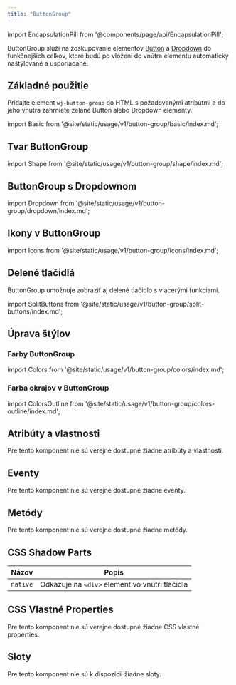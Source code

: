 ```yaml
---
title: "ButtonGroup"
---
```



<head>
  <title>ButtonGroup: Element pre zoskupovanie tlačidiel</title>
  <meta name="description" content="ButtonGroup slúži na zoskupovanie elementov Button, ktoré budú po vložení do vnútra elementu automaticky naštýlované a usporiadané." />
</head>

import EncapsulationPill from '@components/page/api/EncapsulationPill';

<EncapsulationPill type="scoped" />

ButtonGroup slúži na zoskupovanie elementov [Button](./button) a [Dropdown](./dropdown) do funkčnejších celkov, ktoré budú po vložení do vnútra elementu automaticky naštýlované a usporiadané.

## Základné použitie

Pridajte element `wj-button-group` do HTML s požadovanými atribútmi a do jeho vnútra zahrniete želané Button alebo Dropdown elementy. 

import Basic from '@site/static/usage/v1/button-group/basic/index.md';

<Basic />

## Tvar ButtonGroup

import Shape from '@site/static/usage/v1/button-group/shape/index.md';

<Shape />

## ButtonGroup s Dropdownom

import Dropdown from '@site/static/usage/v1/button-group/dropdown/index.md';

<Dropdown />

## Ikony v ButtonGroup

import Icons from '@site/static/usage/v1/button-group/icons/index.md';

<Icons />

## Delené tlačidlá

ButtonGroup umožnuje zobraziť aj delené tlačidlo s viacerými funkciami.

import SplitButtons from '@site/static/usage/v1/button-group/split-buttons/index.md';

<SplitButtons />

## Úprava štýlov

### Farby ButtonGroup

import Colors from '@site/static/usage/v1/button-group/colors/index.md';

<Colors />

### Farba okrajov v ButtonGroup

import ColorsOutline from '@site/static/usage/v1/button-group/colors-outline/index.md';

<ColorsOutline />

## Atribúty a vlastnosti

Pre tento komponent nie sú verejne dostupné žiadne atribúty a vlastnosti.

## Eventy

Pre tento komponent nie sú verejne dostupné žiadne eventy.

## Metódy

Pre tento komponent nie sú verejne dostupné žiadne metódy.

## CSS Shadow Parts

| Názov | Popis |
| --- | --- |
| `native` | Odkazuje na `<div>` element vo vnútri tlačidla |

## CSS Vlastné Properties

Pre tento komponent nie sú verejne dostupné žiadne CSS vlastné properties.

## Sloty

Pre tento komponent nie sú k dispozícii žiadne sloty.